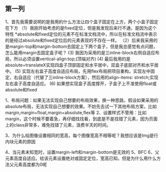 


## 第一列
1、首先我需要说明的是我用的什么方法让四个盒子固定在上方，两个小盒子固定在下方
   （1）我刚开始考虑的是fixed定位，但是我发现后来行不通，是因为这个特性 *absolute和fixed定位的元素不在标准文档流中，所以在标准文档流中表示的是经过absolute和fixed定位后的元素表现的不存在一样。
   （2）后来我采用的是margin-top和margin-bottom去固定上下两个盒子，但是我总感觉有点问题，怎么能用margin去固定盒子呢？
   (3) 我因为采用的是三inline-block右侧自适应布局，所以必须设置vertical-align:top;(顶端对齐)
   (4) 最后我用的是absolute+translateX实现四盒子顶部固定和水平居中，双盒子底部对齐和水平居中。
   (5) 实现左右盒子高度自适应布局，先用flex布局把项目重构，实现左中固定，右自适应（代替了三inline-block方案），然后用的align-items: stretch;实现左右盒子高度自适应。
   (6) 如果想实现盒子高度撑开，子盒子上不准使用float或absolute和fixed


   1、布局问题：如果无法实现自己想要的布局效果，换一种思路，假设如果采用的absolute布局，无法实现自己想要的效果。不妨先去试一下其他布局方案，比如margin,margin+float,margin+absolute,flex等
2、设置样式不管用：比如margin，这个时候不要着急，再仔细找找看，到底是不是找错了元素，因为页面上的class非常多，难免找错了元素，浪费半天的时间。

3、为什么给图像设置相同的宽高，每个图像宽高不相等呢？我想应该是Img是行内块元素的原因


4、当元素未知宽时，设置margin-left和margin-bottom是无效的
5、BFC
6、父元素高度自适应。给该元素设置绝对或固定定位，宽高已知。但是为什么用什么方法父元素高度都为0呢